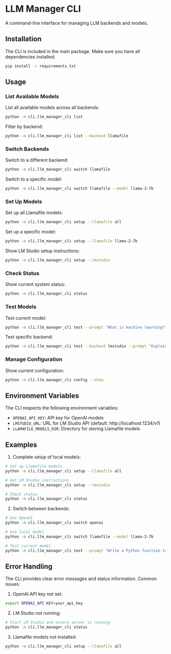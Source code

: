 # LLM Manager CLI

A command-line interface for managing LLM backends and models.

## Installation

The CLI is included in the main package. Make sure you have all dependencies installed:

```bash
pip install -r requirements.txt
```

## Usage

### List Available Models

List all available models across all backends:
```bash
python -m cli.llm_manager_cli list
```

Filter by backend:
```bash
python -m cli.llm_manager_cli list --backend llamafile
```

### Switch Backends

Switch to a different backend:
```bash
python -m cli.llm_manager_cli switch llamafile
```

Switch to a specific model:
```bash
python -m cli.llm_manager_cli switch llamafile --model llama-2-7b
```

### Set Up Models

Set up all Llamafile models:
```bash
python -m cli.llm_manager_cli setup --llamafile all
```

Set up a specific model:
```bash
python -m cli.llm_manager_cli setup --llamafile llama-2-7b
```

Show LM Studio setup instructions:
```bash
python -m cli.llm_manager_cli setup --lmstudio
```

### Check Status

Show current system status:
```bash
python -m cli.llm_manager_cli status
```

### Test Models

Test current model:
```bash
python -m cli.llm_manager_cli test --prompt "What is machine learning?"
```

Test specific backend:
```bash
python -m cli.llm_manager_cli test --backend lmstudio --prompt "Explain Python to me"
```

### Manage Configuration

Show current configuration:
```bash
python -m cli.llm_manager_cli config --show
```

## Environment Variables

The CLI respects the following environment variables:

- `OPENAI_API_KEY`: API key for OpenAI models
- `LMSTUDIO_URL`: URL for LM Studio API (default: http://localhost:1234/v1)
- `LLAMAFILE_MODELS_DIR`: Directory for storing Llamafile models

## Examples

1. Complete setup of local models:
```bash
# Set up Llamafile models
python -m cli.llm_manager_cli setup --llamafile all

# Get LM Studio instructions
python -m cli.llm_manager_cli setup --lmstudio

# Check status
python -m cli.llm_manager_cli status
```

2. Switch between backends:
```bash
# Use OpenAI
python -m cli.llm_manager_cli switch openai

# Use local model
python -m cli.llm_manager_cli switch llamafile --model llama-2-7b

# Test current model
python -m cli.llm_manager_cli test --prompt "Write a Python function to calculate Fibonacci numbers"
```

## Error Handling

The CLI provides clear error messages and status information. Common issues:

1. OpenAI API key not set:
```bash
export OPENAI_API_KEY=your_api_key
```

2. LM Studio not running:
```bash
# Start LM Studio and ensure server is running
python -m cli.llm_manager_cli status
```

3. Llamafile models not installed:
```bash
python -m cli.llm_manager_cli setup --llamafile all
```